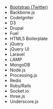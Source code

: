 * [Bootstrap (Twitter)](http://twitter.github.com/bootstrap/)
* Backbone.js
* CodeIgniter
* D3
* Drupal
* Fuel
* HTML5 Boilerplate
* jQuery
* jQuery UI
* Laravel
* LAMP
* MongoDB
* Node.js
* Processing.js
* Redis
* Ruby/Rails
* Socket.io
* three.js
* Underscore.js
